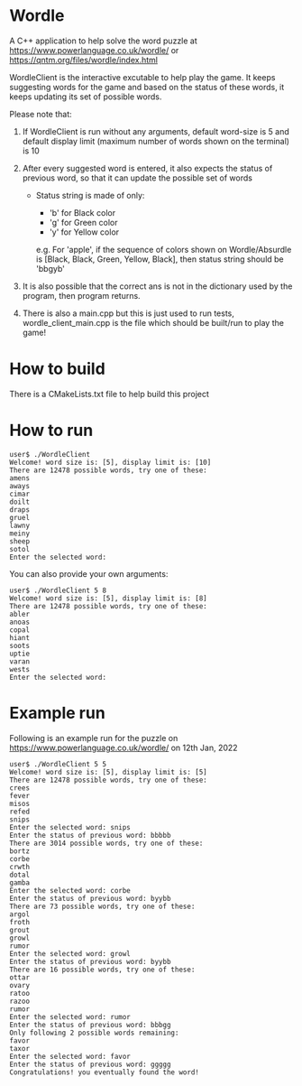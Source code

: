 # Wordle
A C++ application to help solve the word puzzle at https://www.powerlanguage.co.uk/wordle/ or https://qntm.org/files/wordle/index.html


WordleClient is the interactive excutable to help play the game. It keeps suggesting words for the game and based on the status of these words, it keeps updating its set of possible words.

Please note that:

1) If WordleClient is run without any arguments, default word-size is 5 and default display limit (maximum number of words shown on the terminal) is 10
2) After every suggested word is entered, it also expects the status of previous word, so that it can update the possible set of words
   - Status string is made of only:
      * 'b' for Black color
      * 'g' for Green color
      * 'y' for Yellow color
      
      
      e.g. For 'apple', if the sequence of colors shown on Wordle/Absurdle is [Black, Black, Green, Yellow, Black], then status string should be 'bbgyb'
      
  3) It is also possible that the correct ans is not in the dictionary used by the program, then program returns.
  4) There is also a main.cpp but this is just used to run tests, wordle_client_main.cpp is the file which should be built/run to play the game!


# How to build
There is a CMakeLists.txt file to help build this project

# How to run
```
user$ ./WordleClient
Welcome! word size is: [5], display limit is: [10]
There are 12478 possible words, try one of these: 
amens
aways
cimar
doilt
draps
gruel
lawny
meiny
sheep
sotol
Enter the selected word:
```

You can also provide your own arguments:
```
user$ ./WordleClient 5 8
Welcome! word size is: [5], display limit is: [8]
There are 12478 possible words, try one of these: 
abler
anoas
copal
hiant
soots
uptie
varan
wests
Enter the selected word:
```

# Example run
Following is an example run for the puzzle on https://www.powerlanguage.co.uk/wordle/ on 12th Jan, 2022
```
user$ ./WordleClient 5 5
Welcome! word size is: [5], display limit is: [5]
There are 12478 possible words, try one of these: 
crees
fever
misos
refed
snips
Enter the selected word: snips
Enter the status of previous word: bbbbb
There are 3014 possible words, try one of these: 
bortz
corbe
crwth
dotal
gamba
Enter the selected word: corbe
Enter the status of previous word: byybb
There are 73 possible words, try one of these: 
argol
froth
grout
growl
rumor
Enter the selected word: growl
Enter the status of previous word: byybb
There are 16 possible words, try one of these: 
ottar
ovary
ratoo
razoo
rumor
Enter the selected word: rumor
Enter the status of previous word: bbbgg
Only following 2 possible words remaining: 
favor
taxor
Enter the selected word: favor
Enter the status of previous word: ggggg
Congratulations! you eventually found the word!

```
